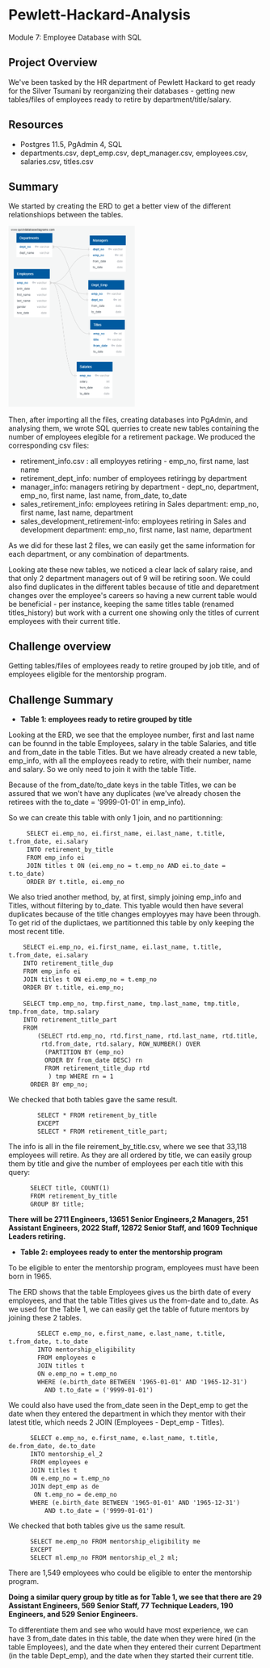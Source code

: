 # Pewlett-Hackard-Analysis
Module 7: Employee Database with SQL

## Project Overview
We've been tasked by the HR department of Pewlett Hackard to get ready for the Silver Tsumani by reorganizing their databases - getting new tables/files of employees ready to retire by department/title/salary.

## Resources
- Postgres 11.5, PgAdmin 4, SQL
- departments.csv, dept_emp.csv, dept_manager.csv, employees.csv, salaries.csv, titles.csv

## Summary
We started by creating the ERD to get a better view of the different relationshiops between the tables.

<img src="EmployeeDB.png" width="250">

Then, after importing all the files, creating databases into PgAdmin, and analysing them, we wrote SQL querries to create new tables containing the number of employees elegible for a retirement package. We produced the corresponding csv files:
- retirement_info.csv : all employyes retiring - emp_no, first name, last name
- retirement_dept_info: number of employees retiringg by department
- manager_info: managers retiring by department - dept_no, department, emp_no, first name, last name, from_date, to_date
- sales_retirement_info: employees retiring in Sales department: emp_no, first name, last name, department
- sales_development_retirement-info: employees retiring in Sales and development department: emp_no, first name, last name, department

As we did for these last 2 files, we can easily get the same information for each department, or any combination of departments.

Looking ate these new tables, we noticed a clear lack of salary raise, and that only 2 department managers out of 9 will be retiring soon. We could also find duplicates in the different tables because of title and deparetment changes over the employee's careers so having a new current table would be beneficial  - per instance, keeping the same titles table (renamed titles_history) but work with a current one showing only the titles of current employees with their current title.

## Challenge overview
Getting tables/files of employees ready to retire grouped by job title, and of employees eligible for the mentorship program.

## Challenge Summary

- **Table 1: employees ready to retire grouped by title**

Looking at the ERD, we see that the employee number, first and last name can be founnd in the table Employees, salary in the table Salaries, and title and from_date in the table Titles. But we have already created a new table, emp_info, with all the employees ready to retire, with their number, name and salary. So we only need to join it with the table Title. 

Because of the from_date/to_date keys in the table Titles, we can be assured that we won't have any duplicates (we've already chosen the retirees with the to_date = '9999-01-01' in emp_info). 

So we can create this table with only 1 join, and no partitionning:
         
         SELECT ei.emp_no, ei.first_name, ei.last_name, t.title, t.from_date, ei.salary
         INTO retirement_by_title
         FROM emp_info ei
         JOIN titles t ON (ei.emp_no = t.emp_no AND ei.to_date = t.to_date)
         ORDER BY t.title, ei.emp_no
     
 We also tried another method, by, at first, simply joining emp_info and Titles, without filtering by to_date. This tyable would then have several duplicates because of the title changes employyes may have been through. To get rid of the duplictaes, we partitionned this table by only keeping the most recent title.
 
        SELECT ei.emp_no, ei.first_name, ei.last_name, t.title, t.from_date, ei.salary
        INTO retirement_title_dup
        FROM emp_info ei
        JOIN titles t ON ei.emp_no = t.emp_no 
        ORDER BY t.title, ei.emp_no; 
        
        SELECT tmp.emp_no, tmp.first_name, tmp.last_name, tmp.title, tmp.from_date, tmp.salary
        INTO retirement_title_part
        FROM
            (SELECT rtd.emp_no, rtd.first_name, rtd.last_name, rtd.title, 
             rtd.from_date, rtd.salary, ROW_NUMBER() OVER
              (PARTITION BY (emp_no)
              ORDER BY from_date DESC) rn
              FROM retirement_title_dup rtd
               ) tmp WHERE rn = 1
          ORDER BY emp_no;
          
We checked that both tables gave the same result.
            
            SELECT * FROM retirement_by_title
            EXCEPT
            SELECT * FROM retirement_title_part;

The info is all in the file reirement_by_title.csv, where we see that 33,118 employees will retire. As they are all ordered by title, we can easily group them by title and give the number of employees per each title with this query:

          SELECT title, COUNT(1)
          FROM retirement_by_title
          GROUP BY title;
          
**There will be 2711 Engineers, 13651 Senior Engineers,2 Managers, 251 Assistant Engineers, 2022 Staff, 12872 Senior Staff, and 1609 Technique Leaders retiring.**


- **Table 2: employees ready to enter the mentorship program**

To be eligible to enter the mentorship program, employees must have been born in 1965.

The ERD shows that the table Employees gives us the birth date of every employees, and that the table Titles gives us the from-date and to_date. As we used for the Table 1, we can easily get the table of future mentors by joining these 2 tables.

            SELECT e.emp_no, e.first_name, e.last_name, t.title, t.from_date, t.to_date
            INTO mentorship_eligibility
            FROM employees e
            JOIN titles t
            ON e.emp_no = t.emp_no
            WHERE (e.birth_date BETWEEN '1965-01-01' AND '1965-12-31')
	          AND t.to_date = ('9999-01-01')
            
We could also have used the from_date seen in the Dept_emp to get the date when they entered the department in which they mentor with their latest title, which needs 2 JOIN (Employees - Dept_emp - Titles).

          SELECT e.emp_no, e.first_name, e.last_name, t.title, de.from_date, de.to_date
          INTO mentorship_el_2
          FROM employees e
          JOIN titles t
          ON e.emp_no = t.emp_no
          JOIN dept_emp as de
           ON t.emp_no = de.emp_no
          WHERE (e.birth_date BETWEEN '1965-01-01' AND '1965-12-31')
	          AND t.to_date = ('9999-01-01')

We checked that both tables give us the same result.

          SELECT me.emp_no FROM mentorship_eligibility me
          EXCEPT
          SELECT ml.emp_no FROM mentorship_el_2 ml;
          
There are 1,549 employees who could be eligible to enter the mentorship program.

**Doing a similar query group by title as for Table 1, we see that there are 29 Assistant Engineers, 569 Senior Staff, 77 Technique Leaders, 190 Engineers, and 529 Senior Engineers.**

To differentiate them and see who would have most experience, we can have 3 from_date dates in this table, the date when they were hired (in the table Employees), and the date when they entered their current Department (in the table Dept_emp), and the date when they started their current title.





